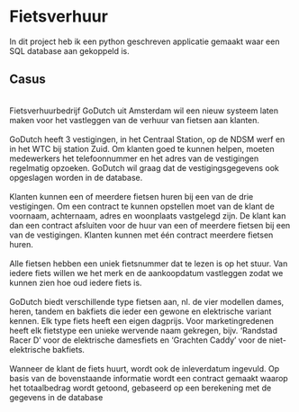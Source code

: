 # Fietsverhuur
In dit project heb ik een python geschreven applicatie gemaakt waar een SQL database aan gekoppeld is.

<h2>Casus</h2>
<br>
Fietsverhuurbedrijf GoDutch uit Amsterdam wil een nieuw systeem laten maken voor het vastleggen
van de verhuur van fietsen aan klanten.
<br>
<br>
GoDutch heeft 3 vestigingen, in het Centraal Station, op de NDSM werf en in het WTC bij station
Zuid. Om klanten goed te kunnen helpen, moeten medewerkers het telefoonnummer en het adres
van de vestigingen regelmatig opzoeken. GoDutch wil graag dat de vestigingsgegevens ook
opgeslagen worden in de database.
<br>
<br>
Klanten kunnen een of meerdere fietsen huren bij een van de drie vestigingen. Om een contract te
kunnen opstellen moet van de klant de voornaam, achternaam, adres en woonplaats vastgelegd zijn.
De klant kan dan een contract afsluiten voor de huur van een of meerdere fietsen bij een van de
vestigingen. Klanten kunnen met één contract meerdere fietsen huren.
<br>
<br>
Alle fietsen hebben een uniek fietsnummer dat te lezen is op het stuur. Van iedere fiets willen we het
merk en de aankoopdatum vastleggen zodat we kunnen zien hoe oud iedere fiets is.
<br>
<br>
GoDutch biedt verschillende type fietsen aan, nl. de vier modellen dames, heren, tandem en bakfiets
die ieder een gewone en elektrische variant kennen. Elk type fiets heeft een eigen dagprijs. Voor
marketingredenen heeft elk fietstype een unieke wervende naam gekregen, bijv. ‘Randstad Racer D’
voor de elektrische damesfiets en ‘Grachten Caddy’ voor de niet-elektrische bakfiets.
<br>
<br>
Wanneer de klant de fiets huurt, wordt ook de inleverdatum ingevuld. Op basis van de bovenstaande
informatie wordt een contract gemaakt waarop het totaalbedrag wordt getoond, gebaseerd op een
berekening met de gegevens in de database
